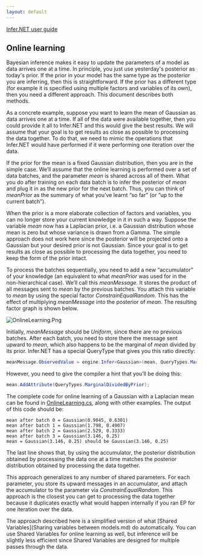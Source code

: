 ```yaml
---
layout: default 
--- 
```

[Infer.NET user guide](index.md)

## Online learning

Bayesian inference makes it easy to update the parameters of a model as data arrives one at a time. In principle, you just use yesterday's posterior as today's prior. If the prior in your model has the same type as the posterior you are inferring, then this is straightforward. If the prior has a different type (for example it is specified using multiple factors and variables of its own), then you need a different approach. This document describes both methods.

As a concrete example, suppose you want to learn the mean of Gaussian as data arrives one at a time.  If all of the data were available together, then you could provide it all to Infer.NET and this would give the best results.  We will assume that your goal is to get results as close as possible to processing the data together.  To do that, we need to mimic the operations that Infer.NET would have performed if it were performing one iteration over the data.

If the prior for the mean is a fixed Gaussian distribution, then you are in the simple case. We’ll assume that the online learning is performed over a set of data batches, and the parameter _mean_ is shared across all of them. What you do after training on each data batch is to infer the posterior of _mean_ and plug it in as the new prior for the next batch. Thus, you can think of _meanPrior_ as the summary of what you’ve learnt “so far” (or “up to the current batch”).

When the prior is a more elaborate collection of factors and variables, you can no longer store your current knowledge in it in such a way. Suppose the variable _mean_ now has a Laplacian prior, i.e. a Gaussian distribution whose mean is zero but whose variance is drawn from a Gamma. The simple approach does not work here since the posterior will be projected onto a Gaussian but your desired prior is not Gaussian.  Since your goal is to get results as close as possible to processing the data together, you need to keep the form of the prior intact.

To process the batches sequentially, you need to add a new “accumulator” of your knowledge (an equivalent to what _meanPrior_ was used for in the non-hierarchical case). We’ll call this _meanMessage_. It stores the product of all messages sent to _mean_ by the previous batches. You attach this variable to _mean_ by using the special factor _ConstrainEqualRandom_. This has the effect of multiplying _meanMessage_ into the posterior of _mean_. The resulting factor graph is shown below.

![OnlineLearning.Png](OnlineLearning.Png)

Initially, _meanMessage_ should be _Uniform_, since there are no previous batches. After each batch, you need to store there the message sent upward to _mean_, which also happens to be the marginal of _mean_ divided by its prior. Infer.NET has a special QueryType that gives you this ratio directly:

```csharp
meanMessage.ObservedValue = engine.Infer<Gaussian>(mean, QueryTypes.MarginalDividedByPrior);
```

However, you need to give the compiler a hint that you’ll be doing this:

```csharp
mean.AddAttribute(QueryTypes.MarginalDividedByPrior);
```

The complete code for online learning of a Gaussian with a Laplacian mean can be found in [OnlineLearning.cs](https://github.com/dotnet/infer/blob/master/test/Tests/OnlineLearning.cs#L198), along with other examples.  The output of this code should be:

```
mean after batch 0 = Gaussian(0.9045, 0.6301)
mean after batch 1 = Gaussian(1.798, 0.4907)
mean after batch 2 = Gaussian(2.529, 0.3333)
mean after batch 3 = Gaussian(3.146, 0.25)
mean = Gaussian(3.146, 0.25) should be Gaussian(3.146, 0.25)
```

The last line shows that, by using the accumulator, the posterior distribution obtained by processing the data one at a time matches the posterior distribution obtained by processing the data together.

This approach generalizes to any number of shared parameters. For each parameter, you store its upward messages in an accumulator, and attach the accumulator to the parameter via _ConstrainEqualRandom_.  This approach is the closest you can get to processing the data together because it duplicates exactly what would happen internally if you ran EP for one iteration over the data.

The approach described here is a simplified version of what [Shared Variables](Sharing variables between models.md) do automatically.  You can use Shared Variables for online learning as well, but inference will be slightly less efficient since Shared Variables are designed for multiple passes through the data.

